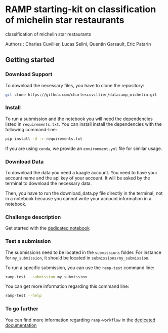 # RAMP starting-kit on classification of michelin star restaurants
classification of michelin star restaurants

Authors : Charles Cuvillier, Lucas Selini, Quentin Garsault, Eric Patarin

## Getting started

### Download Support

To download the necessary files, you have to clone the repository:
```bash
git clone https://github.com/charlescuvillier/datacamp_michelin.git
```


### Install

To run a submission and the notebook you will need the dependencies listed
in `requirements.txt`. You can install install the dependencies with the
following command-line:

```bash
pip install -U -r requirements.txt
```

If you are using `conda`, we provide an `environment.yml` file for similar
usage.

### Download Data
To download the data you need a kaagle account. You need to have your account name and the api key of your account. It will be asked by the terminal to download the necessary data.

Then, you have to run the download_data.py file directly in the terminal, not in a notebook because you cannot write your account information in a notebook.

### Challenge description

Get started with the [dedicated notebook](michelin_starting_kit.ipynb)


### Test a submission

The submissions need to be located in the `submissions` folder. For instance
for `my_submission`, it should be located in `submissions/my_submission`.

To run a specific submission, you can use the `ramp-test` command line:

```bash
ramp-test --submission my_submission
```

You can get more information regarding this command line:

```bash
ramp-test --help
```

### To go further

You can find more information regarding `ramp-workflow` in the
[dedicated documentation](https://paris-saclay-cds.github.io/ramp-docs/ramp-workflow/stable/using_kits.html)

